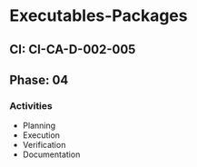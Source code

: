 # Executables-Packages

## CI: CI-CA-D-002-005
## Phase: 04

### Activities
- Planning
- Execution
- Verification
- Documentation
